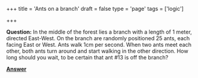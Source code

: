 +++
title = 'Ants on a branch'
draft = false
type = 'page'
tags = ['logic']

+++

**Question:** In the middle of the forest lies a branch with a length of 1 meter, directed East-West. On the branch are randomly positioned 25 ants, each facing East or West. Ants walk 1cm per second. When two ants meet each other, both ants turn around and start walking in the other direction. How long should you wait, to be certain that ant #13 is off the branch?

[**Answer**](/puzzles/ants_on_branch_answer/)